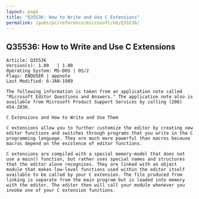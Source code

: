 ```yaml
---
layout: page
title: "Q35536: How to Write and Use C Extensions"
permalink: /pubs/pc/reference/microsoft/kb/Q35536/
---
```


## Q35536: How to Write and Use C Extensions

	Article: Q35536
	Version(s): 1.00   | 1.00
	Operating System: MS-DOS | OS/2
	Flags: ENDUSER | appnote
	Last Modified: 6-JAN-1989
	
	The following information is taken from an application note called
	"Microsoft Editor Questions and Answers." The application note also is
	available from Microsoft Product Support Services by calling (206)
	454-2030.
	
	C Extensions and How to Write and Use Them
	
	C extensions allow you to further customize the editor by creating new
	editor functions and switches through programs that you write in the C
	programming language. They are much more powerful than macros because
	macros depend on the existence of editor functions.
	
	C extensions are compiled with a special memory-model that does not
	use a main() function, but rather uses special names and structures
	that the editor alone recognizes. They are linked with an object
	module that makes low-level functions used within the editor itself
	available to be called by your C extension. The file produced from
	linking is separate from the main program but is loaded into memory
	with the editor. The editor then will call your module whenever you
	invoke one of your C extension functions.
